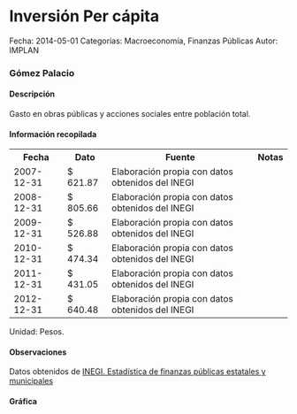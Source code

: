 Inversión Per cápita
=====

Fecha: 2014-05-01
Categorías: Macroeconomía, Finanzas Públicas
Autor: IMPLAN

### Gómez Palacio

#### Descripción

Gasto en obras públicas y acciones sociales entre población total.

#### Información recopilada

<table class="table table-hover table-bordered">
  <tr><th>Fecha</th><th>Dato</th><th>Fuente</th><th>Notas</th></tr>
  <tr><td>2007-12-31</td><td>$ 621.87</td><td>Elaboración propia con datos obtenidos del INEGI</td><td></td></tr>
  <tr><td>2008-12-31</td><td>$ 805.66</td><td>Elaboración propia con datos obtenidos del INEGI</td><td></td></tr>
  <tr><td>2009-12-31</td><td>$ 526.88</td><td>Elaboración propia con datos obtenidos del INEGI</td><td></td></tr>
  <tr><td>2010-12-31</td><td>$ 474.34</td><td>Elaboración propia con datos obtenidos del INEGI</td><td></td></tr>
  <tr><td>2011-12-31</td><td>$ 431.05</td><td>Elaboración propia con datos obtenidos del INEGI</td><td></td></tr>
  <tr><td>2012-12-31</td><td>$ 640.48</td><td>Elaboración propia con datos obtenidos del INEGI</td><td></td></tr>
</table>

Unidad: Pesos.

#### Observaciones

Datos obtenidos de [INEGI. Estadística de finanzas públicas estatales y municipales](http://www.inegi.org.mx/sistemas/olap/Proyectos/bd/continuas/finanzaspublicas/FPMun.asp?s=est&c=11289&proy=efipem_fmun)

#### Gráfica

<div id="Morrisswpssvmy" class="grafica"></div>
  <!-- JAVASCRIPT DE LA GRAFICA EN Morrisswpssvmy -->
  <script>
  new Morris.Bar({
    element: 'Morrisswpssvmy',
    data: [
      { fecha: '2007-12-31', dato: 621.87 },
      { fecha: '2008-12-31', dato: 805.66 },
      { fecha: '2009-12-31', dato: 526.88 },
      { fecha: '2010-12-31', dato: 474.34 },
      { fecha: '2011-12-31', dato: 431.05 },
      { fecha: '2012-12-31', dato: 640.48 }
    ],
    xkey: 'fecha',
    ykeys: ['dato'],
    labels: ['Dato']
  });
  </script>
